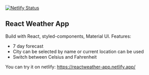 [![Netlify Status](https://api.netlify.com/api/v1/badges/9a5fd5a7-62fc-48ec-86c7-cf529d9a35cc/deploy-status)](https://app.netlify.com/sites/reactweather-app/deploys)
## React Weather App

Build with React, styled-components, Material UI.
Features:
* 7 day forecast
* City can be selected by name or current location can be used
* Switch between Celsius and Fahrenheit

You can try it on netlify: 
https://reactweather-app.netlify.app/

